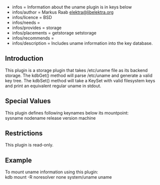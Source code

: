 - infos = Information about the uname plugin is in keys below
- infos/author = Markus Raab <elektra@libelektra.org>
- infos/licence = BSD
- infos/needs =
- infos/provides = storage
- infos/placements = getstorage setstorage
- infos/recommends = 
- infos/description = Includes uname information into the key database.

## Introduction ##

This plugin is a storage plugin that takes /etc/uname file as its backend storage. The kdbGet() method will parse /etc/uname and generate a  valid key tree. The kdbSet() method will take a KeySet with valid filesystem keys and print an equivalent regular uname in stdout. 

## Special Values ##

This plugin defines following keynames below its mountpoint:	
	sysname
	nodename
	release
	version
	machine

## Restrictions ##

This plugin is read-only.

## Example ##

To mount uname information using this plugin:	
	kdb mount -R noresolver none system/uname uname
